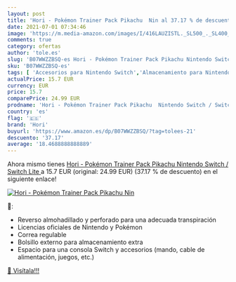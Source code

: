 ```yaml
---
layout: post
title: 'Hori - Pokémon Trainer Pack Pikachu  Nin al 37.17 % de descuento'
date: 2021-07-01 07:34:46
image: 'https://m.media-amazon.com/images/I/416LAUZISTL._SL500_._SL400_.jpg'
comments: true
category: ofertas
author: 'tole.es'
slug: 'B07WWZZBSQ-es Hori - Pokémon Trainer Pack Pikachu Nintendo Switch /...'
sku: 'B07WWZZBSQ-es'
tags: [ 'Accesorios para Nintendo Switch','Almacenamiento para Nintendo Switch','Fundas y almacenamiento para Nintendo Switch','Hardware y juegos para Nintendo Switch','Videojuegos','hori','nintendo', ]
actualPrice: 15.7 EUR
currency: EUR
price: 15.7
comparePrice: 24.99 EUR
prodname: 'Hori - Pokémon Trainer Pack Pikachu  Nintendo Switch / Switch Lite '
country: 'es'
flag: '🇪🇸'
brand: 'Hori'
buyurl: 'https://www.amazon.es/dp/B07WWZZBSQ/?tag=tolees-21'
descuento: '37.17'
average: '18.4688888888889'
---
```


Ahora mismo tienes [Hori - Pokémon Trainer Pack Pikachu  Nintendo Switch / Switch Lite ](https://www.amazon.es/dp/B07WWZZBSQ/?tag=tolees-21) a 15.7 EUR (original: 24.99 EUR) (37.17 %  de descuento) en el siguiente enlace!

[![Hori - Pokémon Trainer Pack Pikachu  Nin](https://m.media-amazon.com/images/I/416LAUZISTL._SL500_._SL400_.jpg)](https://www.amazon.es/dp/B07WWZZBSQ/?tag=tolees-21)

🔎:

- Reverso almohadillado y perforado para una adecuada transpiración
- Licencias oficiales de Nintendo y Pokémon
- Correa regulable
- Bolsillo externo para almacenamiento extra
- Espacio para una consola Switch y accesorios (mando, cable de alimentación, juegos, etc.)

[🛒 Visítala!!!](https://www.amazon.es/dp/B07WWZZBSQ/?tag=tolees-21)
